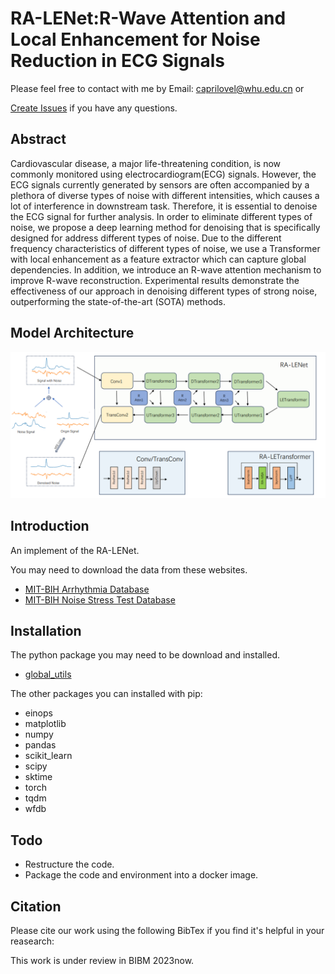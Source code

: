 # RA-LENet:R-Wave Attention and Local Enhancement for Noise Reduction in ECG Signals

Please feel free to contact with me by Email: [caprilovel@whu.edu.cn](caprilovel@whu.edu.cn) or

[Create Issues](https://https://github.com/caprilovel/ECG_Denoise/issues) if you have any questions.

## Abstract 

Cardiovascular disease, a major life-threatening condition, is now commonly monitored using electrocardiogram(ECG) signals. However, the ECG signals currently generated by sensors are often accompanied by a plethora of diverse types of noise with different intensities, which causes a lot of interference in downstream task. Therefore, it is essential to denoise the ECG signal for further analysis.  In order to eliminate different types of noise, we propose a deep learning method for denoising that is specifically designed for address different types of noise.  Due to the different frequency characteristics of different types of noise, we use a Transformer with local enhancement as a feature extractor which can capture global dependencies. In addition, we introduce an R-wave attention mechanism to improve R-wave reconstruction. Experimental results demonstrate the effectiveness of our approach in denoising different types of strong noise, outperforming the state-of-the-art (SOTA) methods.



## Model Architecture

![](./readme_assets/whole_arch.png)

## Introduction

An implement of the RA-LENet.

You may need to download the data from these websites.

- [MIT-BIH Arrhythmia Database](https://www.physionet.org/content/mitdb/1.0.0/)
- [MIT-BIH Noise Stress Test Database](https://www.physionet.org/content/nstdb/1.0.0/)



## Installation

The python package you may need to be download and installed.

- [global_utils](https://github.com/caprilovel/global_utils)

The other packages you can installed with pip:

- einops
- matplotlib
- numpy
- pandas
- scikit_learn
- scipy
- sktime
- torch
- tqdm
- wfdb
## Todo
- Restructure the code.
- Package the code and environment into a docker image.


## Citation

Please cite our work using the following BibTex if you find it's helpful in your reasearch:

This work is under review in BIBM 2023now.
